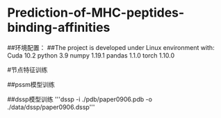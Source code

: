 # Prediction-of-MHC-peptides-binding-affinities

##环境配置：
##The project is developed under Linux environment with:
Cuda 10.2
python 3.9
numpy 1.19.1
pandas 1.1.0
torch 1.10.0


#节点特征训练

##pssm模型训练

##dssp模型训练
'''dssp -i ./pdb/paper0906.pdb -o ./data/dssp/paper0906.dssp'''




